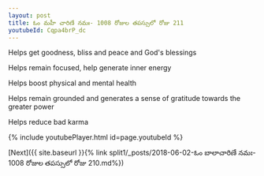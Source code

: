 ```yaml
---
layout: post
title: ఓం మహీ చారిణే నమః- 1008 రోజుల తపస్సులో రోజు 211
youtubeId: Cqpa4brP_dc
---
```

 
 
Helps get goodness, bliss and peace and God's blessings
 
Helps remain focused, help generate inner energy 
 
Helps boost physical and mental health 
 
Helps remain grounded and generates a sense of gratitude towards the greater power 
 
Helps reduce bad karma
 
 
 
 


{% include youtubePlayer.html id=page.youtubeId %}
 
[Next]({{ site.baseurl }}{% link  split1/_posts/2018-06-02-ఓం బాలాచారిణే నమః- 1008 రోజుల తపస్సులో రోజు 210.md%})
 
